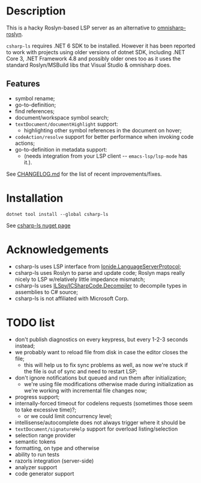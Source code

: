 # Description
This is a hacky Roslyn-based LSP server as an alternative to 
[omnisharp-roslyn](https://github.com/OmniSharp/omnisharp-roslyn).

`csharp-ls` requires .NET 6 SDK to be installed. However it has been reported 
to work with projects using older versions of dotnet SDK, including .NET Core 3, 
.NET Framework 4.8 and possibly older ones too as it uses the standard
Roslyn/MSBuild libs that Visual Studio & omnisharp does.

## Features
- symbol rename;
- go-to-definition;
- find references;
- document/workspace symbol search;
- `textDocument/documentHighlight` support:
  - highlighting other symbol references in the document on hover;
- `codeAction/resolve` support for better performance when invoking code actions;
- go-to-definition in metadata support:
  - (needs integration from your LSP client -- `emacs-lsp/lsp-mode` has it.).

See [CHANGELOG.md](CHANGELOG.md) for the list of recent improvements/fixes.

# Installation
`dotnet tool install --global csharp-ls`

See [csharp-ls nuget page](https://www.nuget.org/packages/csharp-ls/)

# Acknowledgements
- csharp-ls uses LSP interface from [Ionide.LanguageServerProtocol](https://github.com/ionide/LanguageServerProtocol);
- csharp-ls uses Roslyn to parse and update code; Roslyn maps really nicely to LSP w/relatively little impedance mismatch;
- csharp-ls uses [ILSpy/ICSharpCode.Decompiler](https://github.com/icsharpcode/ILSpy) to decompile types in assemblies to C# source;
- csharp-ls is not affiliated with Microsoft Corp.

# TODO list
 - don't publish diagnostics on every keypress, but every 1-2-3 seconds instead;
 - we probably want to reload file from disk in case the editor closes the file;
   - this will help us to fix sync problems as well, as now we're stuck if the file is out of sync and need to restart LSP;
 - don't ignore notifications but queued and run them after initialization;
   - we're using file modifications otherwise made during initialization as we're working with incremental file changes now;
 - progress support;
 - internally-forced timeout for codelens requests (sometimes those seem to take excessive time)?;
   - or we could limit concurrency level;
 - intellisense/autocomplete does not always trigger where it should be
 - `textDocument/signatureHelp` support for overload listing/selection
 - selection range provider
 - semantic tokens
 - formatting, on type and otherwise
 - ability to run tests
 - razorls integration (server-side)
 - analyzer support
 - code generator support
